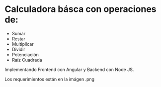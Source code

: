 # Calculadora básca con operaciones de:
-   Sumar
- Restar
- Multiplicar
- Dividir
- Potenciación
- Raíz Cuadrada

Implementando Frontend con Angular y Backend con Node JS.

Los requerimientos están en la imágen .png
